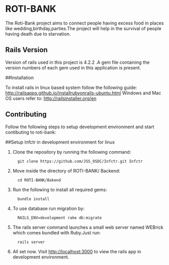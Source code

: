 # ROTI-BANK

The Roti-Bank project aims to connect people having excess food in places like wedding,birthday,parties.The project will help in the survival of people having death due to starvation.

## Rails Version
Version of rails used in this project is 4.2.2 .A gem file containing the version numbers of each gem used in this application is present. 

##Installation

To install rails in linux based system follow the following guide: http://railsapps.github.io/installrubyonrails-ubuntu.html
Windows and Mac OS users refer to: http://railsinstaller.org/en 

## Contributing
Follow the following steps to setup development environment and start contibuting to roti-bank:

##Setup Infctr in development environment for linux

1. Clone the repository by running the following command:     
  
         git clone https://github.com/JSS_OSDC/Infctr.git Infctr

2. Move inside the directory of ROTI-BANK/
Backend:
         
         cd ROTI-BANK/Bakend

3. Run the following to install all required gems:
         
         bundle install

4. To use database run migration by:
         
         RAILS_ENV=development rake db:migrate

5. The rails server command launches a small web server named WEBrick which comes bundled with Ruby.Just run:
         
         rails server

6. All set now. Visit [http://localhost:3000][localhost] to view the rails app in development environment.

[localhost]: http://localhost:3000
